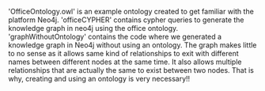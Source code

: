 'OfficeOntology.owl' is an example ontology created to get familiar with the platform Neo4j.
'officeCYPHER' contains cypher queries to generate the knowledge graph in neo4j using the office ontology.
'graphWithoutOntology' contains the code where we generated a knowledge graph in Neo4j without using an ontology. The graph makes little to no sense as it allows same kind of relationships to exit with different names between different nodes at the same time. It also allows multiple relationships that are actually the same to exist between two nodes. That is why, creating and using an ontology is very necessary!!
